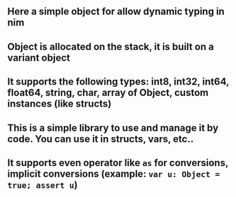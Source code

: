 ## Here a simple object for allow dynamic typing in nim
## Object is allocated on the stack, it is built on a variant object
## It supports the following types: int8, int32, int64, float64, string, char, array of Object, custom instances (like structs)
## This is a simple library to use and manage it by code. You can use it in structs, vars, etc..
## It supports even operator like `as` for conversions, implicit conversions (example: `var u: Object = true; assert u`)
